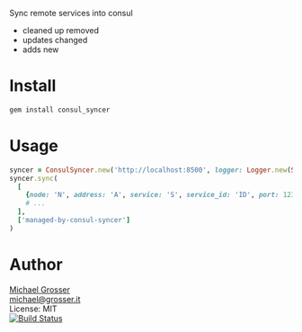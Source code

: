 Sync remote services into consul

 - cleaned up removed
 - updates changed
 - adds new

Install
=======

```Bash
gem install consul_syncer
```

Usage
=====

```Ruby
syncer = ConsulSyncer.new('http://localhost:8500', logger: Logger.new(STDOUT))
syncer.sync(
  [
    {node: 'N', address: 'A', service: 'S', service_id: 'ID', port: 123, tags: ['abc']},
    # ...
  ], 
  ['managed-by-consul-syncer']
)  
```

Author
======
[Michael Grosser](http://grosser.it)<br/>
michael@grosser.it<br/>
License: MIT<br/>
[![Build Status](https://travis-ci.org/grosser/consul_syncer.png)](https://travis-ci.org/grosser/consul_syncer)
